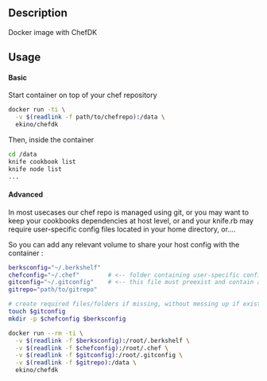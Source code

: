 ## Description

Docker image with ChefDK

## Usage

#### Basic

Start container on top of your chef repository

```bash
docker run -ti \
  -v $(readlink -f path/to/chefrepo):/data \
  ekino/chefdk
```

Then, inside the container

```bash
cd /data
knife cookbook list
knife node list
...
```

#### Advanced

In most usecases our chef repo is managed using git, or you may want to keep
your cookbooks dependencies at host level, or and your knife.rb may require
user-specific config files located in your home directory, or....

So you can add any relevant volume to share your host config with the
container :

```bash
berksconfig="~/.berkshelf"
chefconfig="~/.chef"        # <-- folder containing user-specific configuration
gitconfig="~/.gitconfig"    # <-- this file must preexist and contain at least your git "user.email" and "user.name"
gitrepo="path/to/gitrepo"

# create required files/folders if missing, without messing up if existing
touch $gitconfig
mkdir -p $chefconfig $berksconfig

docker run --rm -ti \
  -v $(readlink -f $berksconfig):/root/.berkshelf \
  -v $(readlink -f $chefconfig):/root/.chef \
  -v $(readlink -f $gitconfig):/root/.gitconfig \
  -v $(readlink -f $gitrepo):/data \
  ekino/chefdk
```

